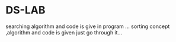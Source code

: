 # DS-LAB
searching algorithm and code is give in program ...
sorting concept ,algorithm and code is given just go through it...
